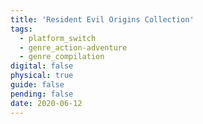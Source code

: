 ```yaml
---
title: 'Resident Evil Origins Collection'
tags:
  - platform_switch
  - genre_action-adventure
  - genre_compilation
digital: false
physical: true
guide: false
pending: false
date: 2020-06-12
---
```

